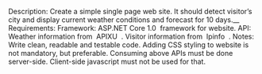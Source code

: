 Description:
Create a simple single page web site. It should detect visitor’s city and display current weather conditions and forecast for 10 days.__
Requirements:
Framework:
ASP.NET Core 1.0
​
framework for website.
API:
Weather information from 
​
APIXU
​
.
Visitor information from 
​
Ipinfo
​
.
Notes:
Write clean, readable and testable code. Adding CSS styling to website is not mandatory, but preferable. Consuming above APIs must be done server-side. Client-side javascript must not be used for that.
